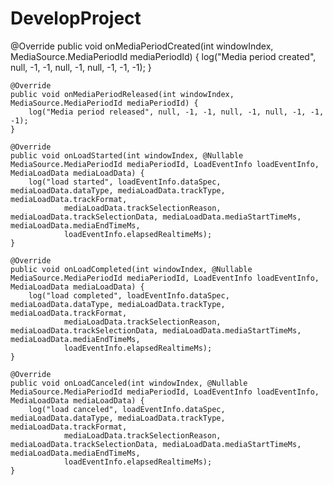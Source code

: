 # DevelopProject


 @Override
    public void onMediaPeriodCreated(int windowIndex, MediaSource.MediaPeriodId mediaPeriodId) {
        log("Media period created", null, -1, -1, null, -1, null, -1, -1, -1);
    }

    @Override
    public void onMediaPeriodReleased(int windowIndex, MediaSource.MediaPeriodId mediaPeriodId) {
        log("Media period released", null, -1, -1, null, -1, null, -1, -1, -1);
    }

    @Override
    public void onLoadStarted(int windowIndex, @Nullable MediaSource.MediaPeriodId mediaPeriodId, LoadEventInfo loadEventInfo, MediaLoadData mediaLoadData) {
        log("load started", loadEventInfo.dataSpec, mediaLoadData.dataType, mediaLoadData.trackType, mediaLoadData.trackFormat,
                mediaLoadData.trackSelectionReason, mediaLoadData.trackSelectionData, mediaLoadData.mediaStartTimeMs, mediaLoadData.mediaEndTimeMs,
                loadEventInfo.elapsedRealtimeMs);
    }

    @Override
    public void onLoadCompleted(int windowIndex, @Nullable MediaSource.MediaPeriodId mediaPeriodId, LoadEventInfo loadEventInfo, MediaLoadData mediaLoadData) {
        log("load completed", loadEventInfo.dataSpec, mediaLoadData.dataType, mediaLoadData.trackType, mediaLoadData.trackFormat,
                mediaLoadData.trackSelectionReason, mediaLoadData.trackSelectionData, mediaLoadData.mediaStartTimeMs, mediaLoadData.mediaEndTimeMs,
                loadEventInfo.elapsedRealtimeMs);
    }

    @Override
    public void onLoadCanceled(int windowIndex, @Nullable MediaSource.MediaPeriodId mediaPeriodId, LoadEventInfo loadEventInfo, MediaLoadData mediaLoadData) {
        log("load canceled", loadEventInfo.dataSpec, mediaLoadData.dataType, mediaLoadData.trackType, mediaLoadData.trackFormat,
                mediaLoadData.trackSelectionReason, mediaLoadData.trackSelectionData, mediaLoadData.mediaStartTimeMs, mediaLoadData.mediaEndTimeMs,
                loadEventInfo.elapsedRealtimeMs);
    }
